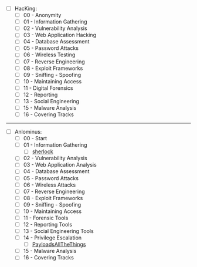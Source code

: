 - [ ] HacKing:
  - [ ] 00 - Anonymity
  - [ ] 01 - Information Gathering
  - [ ] 02 - Vulnerability Analysis
  - [ ] 03 - Web Application Hacking
  - [ ] 04 - Database Assessment
  - [ ] 05 - Password Attacks
  - [ ] 06 - Wireless Testing
  - [ ] 07 - Reverse Engineering
  - [ ] 08 - Exploit Frameworks
  - [ ] 09 - Sniffing - Spoofing
  - [ ] 10 - Maintaining Access
  - [ ] 11 - Digital Forensics
  - [ ] 12 - Reporting
  - [ ] 13 - Social Engineering
  - [ ] 15 - Malware Analysis
  - [ ] 16 - Covering Tracks

---

- [ ] Anlominus:
  - [ ] 00 - Start
  - [ ] 01 - Information Gathering
    - [ ] [sherlock](https://github.com/sherlock-project/sherlock)
  - [ ] 02 - Vulnerability Analysis
  - [ ] 03 - Web Application Analysis
  - [ ] 04 - Database Assessment
  - [ ] 05 - Password Attacks
  - [ ] 06 - Wireless Attacks
  - [ ] 07 - Reverse Engineering
  - [ ] 08 - Exploit Frameworks
  - [ ] 09 - Sniffing - Spoofing
  - [ ] 10 - Maintaining Access
  - [ ] 11 - Forensic Tools
  - [ ] 12 - Reporting Tools
  - [ ] 13 - Social Engineering Tools
  - [ ] 14 - Privilege Escalation
    - [ ] [PayloadsAllTheThings](https://github.com/swisskyrepo/PayloadsAllTheThings)
  - [ ] 15 - Malware Analysis
  - [ ] 16 - Covering Tracks
